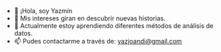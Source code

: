 - 👋 ¡Hola, soy Yazmín
- 👀 Mis intereses giran en descubrir nuevas historias. 
- 🌱 Actualmente estoy aprendiendo diferentes métodos de análisis de datos. 
- 📫 Pudes contactarme a través de: yazjoandi@gmail.com

<!---
YazminJoandi/YazminJoandi is a ✨ special ✨ repository because its `README.md` (this file) appears on your GitHub profile.
You can click the Preview link to take a look at your changes.
--->
